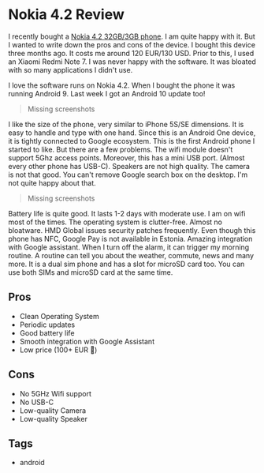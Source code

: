 # Nokia 4.2 Review

I recently bought a [Nokia 4.2 32GB/3GB phone](https://www.gsmarena.com/nokia_4_2-9603.php). I am quite happy with it. But I wanted to write down the pros and cons of the device. I bought this device three months ago. It costs me around 120 EUR/130 USD. Prior to this, I used an Xiaomi Redmi Note 7. I was never happy with the software. It was bloated with so many applications I didn't use.

I love the software runs on Nokia 4.2. When I bought the phone it was running Android 9. Last week I got an Android 10 update too! 

> Missing screenshots

I like the size of the phone, very similar to iPhone 5S/SE dimensions. It is easy to handle and type with one hand. Since this is an Android One device, it is tightly connected to Google ecosystem. This is the first Android phone I started to like. But there are a few problems. The wifi module doesn't support 5Ghz access points. Moreover, this has a mini USB port. (Almost every other phone has USB-C). Speakers are not high quality. The camera is not that good. You can't remove Google search box on the desktop. I'm not quite happy about that.

> Missing screenshots

Battery life is quite good. It lasts 1-2 days with moderate use. I am on wifi most of the times. The operating system is clutter-free. Almost no bloatware. HMD Global issues security patches frequently. Even though this phone has NFC, Google Pay is not available in Estonia. Amazing integration with Google assistant. When I turn off the alarm, it can trigger my morning routine. A routine can tell you about the weather, commute, news and many more. It is a dual sim phone and has a slot for microSD card too. You can use both SIMs and microSD card at the same time.

## Pros

- Clean Operating System
- Periodic updates
- Good battery life
- Smooth integration with Google Assistant
- Low price (100+ EUR 💸)

## Cons

- No 5GHz Wifi support
- No USB-C
- Low-quality Camera
- Low-quality Speaker

## Tags

- android